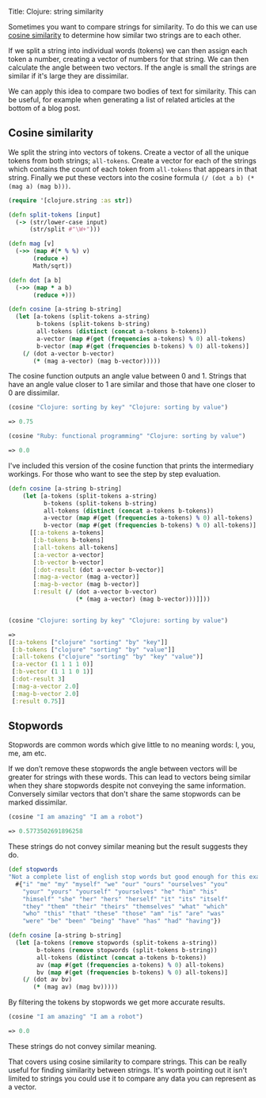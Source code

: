 Title: Clojure: string similarity

Sometimes you want to compare strings for similarity. To do this we can use [cosine similarity](https://en.wikipedia.org/wiki/Cosine_similarity) to determine how similar two strings are to each other.

If we split a string into individual words (tokens) we can then assign each token a number, creating a vector of numbers for that string. We can then calculate the angle between two vectors. If the angle is small the strings are similar if it's large they are dissimilar.

We can apply this idea to compare two bodies of text for similarity. This can be useful, for example when generating a list of related articles at the bottom of a blog post.

## Cosine similarity

We split the string into vectors of tokens. Create a vector of all the unique tokens from both strings; `all-tokens`. Create a vector for each of the strings which contains the count of each token from `all-tokens` that appears in that string. Finally we put these vectors into the cosine formula `(/ (dot a b) (* (mag a) (mag b)))`.

```Clojure
(require '[clojure.string :as str])

(defn split-tokens [input]
  (-> (str/lower-case input)
      (str/split #"\W+")))

(defn mag [v]
  (->> (map #(* % %) v)
       (reduce +)
       Math/sqrt))

(defn dot [a b]
  (->> (map * a b)
       (reduce +)))

(defn cosine [a-string b-string]
  (let [a-tokens (split-tokens a-string)
        b-tokens (split-tokens b-string)
        all-tokens (distinct (concat a-tokens b-tokens))
        a-vector (map #(get (frequencies a-tokens) % 0) all-tokens)
        b-vector (map #(get (frequencies b-tokens) % 0) all-tokens)]
    (/ (dot a-vector b-vector)
       (* (mag a-vector) (mag b-vector)))))
```

The cosine function outputs an angle value between 0 and 1. Strings that have an angle value closer to 1 are similar and those that have one closer to 0 are dissimilar.

```Clojure
(cosine "Clojure: sorting by key" "Clojure: sorting by value")

=> 0.75

(cosine "Ruby: functional programming" "Clojure: sorting by value")

=> 0.0
```

I've included this version of the cosine function that prints the intermediary workings. For those who want to see the step by step evaluation.

```Clojure
(defn cosine [a-string b-string]
    (let [a-tokens (split-tokens a-string)
          b-tokens (split-tokens b-string)
          all-tokens (distinct (concat a-tokens b-tokens))
          a-vector (map #(get (frequencies a-tokens) % 0) all-tokens)
          b-vector (map #(get (frequencies b-tokens) % 0) all-tokens)]
      [[:a-tokens a-tokens]
       [:b-tokens b-tokens]
       [:all-tokens all-tokens]
       [:a-vector a-vector]
       [:b-vector b-vector]
       [:dot-result (dot a-vector b-vector)]
       [:mag-a-vector (mag a-vector)]
       [:mag-b-vector (mag b-vector)]
       [:result (/ (dot a-vector b-vector)
                   (* (mag a-vector) (mag b-vector)))]]))


(cosine "Clojure: sorting by key" "Clojure: sorting by value")

=>
[[:a-tokens ["clojure" "sorting" "by" "key"]]
 [:b-tokens ["clojure" "sorting" "by" "value"]]
 [:all-tokens ("clojure" "sorting" "by" "key" "value")]
 [:a-vector (1 1 1 1 0)]
 [:b-vector (1 1 1 0 1)]
 [:dot-result 3]
 [:mag-a-vector 2.0]
 [:mag-b-vector 2.0]
 [:result 0.75]]
```

## Stopwords

Stopwords are common words which give little to no meaning words: I, you, me, am etc.

If we don’t remove these stopwords the angle between vectors will be greater for strings with these words. This can lead to vectors being similar when they share stopwords despite not conveying the same information. Conversely similar vectors that don't share the same stopwords can be marked dissimilar.

```Clojure
(cosine "I am amazing" "I am a robot")

=> 0.5773502691896258
```

These strings do not convey similar meaning but the result suggests they do.

```Clojure
(def stopwords
"Not a complete list of english stop words but good enough for this example"
  #{"i" "me" "my" "myself" "we" "our" "ours" "ourselves" "you"
    "your" "yours" "yourself" "yourselves" "he" "him" "his"
    "himself" "she" "her" "hers" "herself" "it" "its" "itself"
    "they" "them" "their" "theirs" "themselves" "what" "which"
    "who" "this" "that" "these" "those" "am" "is" "are" "was"
    "were" "be" "been" "being" "have" "has" "had" "having"})

(defn cosine [a-string b-string]
  (let [a-tokens (remove stopwords (split-tokens a-string))
        b-tokens (remove stopwords (split-tokens b-string))
        all-tokens (distinct (concat a-tokens b-tokens))
        av (map #(get (frequencies a-tokens) % 0) all-tokens)
        bv (map #(get (frequencies b-tokens) % 0) all-tokens)]
    (/ (dot av bv)
       (* (mag av) (mag bv)))))
```

By filtering the tokens by stopwords we get more accurate results.

```Clojure
(cosine "I am amazing" "I am a robot")

=> 0.0
```

These strings do not convey similar meaning.

That covers using cosine similarity to compare strings. This can be really useful for finding similarity between strings. It's worth pointing out it isn't limited to strings you could use it to compare any data you can represent as a vector.
